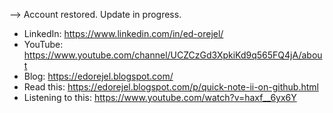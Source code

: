 
--> Account restored. Update in progress.
- LinkedIn: https://www.linkedin.com/in/ed-orejel/
- YouTube: https://www.youtube.com/channel/UCZCzGd3XpkiKd9q565FQ4jA/about
- Blog: https://edorejel.blogspot.com/
- Read this: https://edorejel.blogspot.com/p/quick-note-ii-on-github.html
- Listening to this: https://www.youtube.com/watch?v=haxf__6yx6Y

<!--
**xpqx/xpqx** is a ✨ _special_ ✨ repository because its `README.md` (this file) appears on your GitHub profile.

Here are some ideas to get you started:

- 🔭 I’m currently working on ...
- 🌱 I’m currently learning ...
- 👯 I’m looking to collaborate on ...
 
- 📫 How to reach me: ...
-  Pronouns: ...
- ⚡ Fun fact: ...
-->
